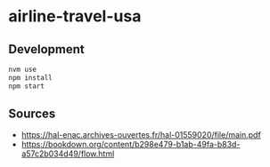 # airline-travel-usa

## Development
``` bash
nvm use
npm install
npm start
```

## Sources
- https://hal-enac.archives-ouvertes.fr/hal-01559020/file/main.pdf
- https://bookdown.org/content/b298e479-b1ab-49fa-b83d-a57c2b034d49/flow.html
